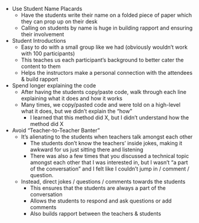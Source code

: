   * Use Student Name Placards
    * Have the students write their name on a folded piece of paper which they can prop up on their desk 
    * Calling on students by name is huge in building rapport and ensuring their involvement
  * Student Introductions
    * Easy to do with a small group like we had (obviously wouldn’t work with 100 participants)
    * This teaches us each participant’s background to better cater the content to them
    * Helps the instructors make a personal connection with the attendees & build rapport
  * Spend longer explaining the code
    * After having the students copy/paste code, walk through each line explaining what it does and how it works
    * Many times, we copy/pasted code and were told on a high-level what it does, but we didn’t explain the “how”
      * I learned that this method did X, but I didn’t understand how the method did X
  * Avoid “Teacher-to-Teacher Banter”
    * It’s alienating to the students when teachers talk amongst each other
      * The students don’t know the teachers’ inside jokes, making it awkward for us just sitting there and listening 
      * There was also a few times that you discussed a technical topic amongst each other that I was interested in, but I wasn’t “a part of the conversation” and I felt like I couldn’t jump in / comment / question.
    * Instead, direct jokes / questions / comments towards the students 
      * This ensures that the students are always a part of the conversation
      * Allows the students to respond and ask questions or add comments
      * Also builds rapport between the teachers & students 
